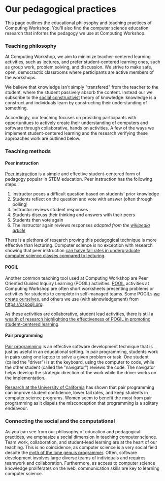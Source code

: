 Our pedagogical practices
=========================

This page outlines the educational philosophy and teaching practices of Computing Workshop. You'll also find the
computer science education research that informs the pedagogy we use at Computing Workshop.

### Teaching philosophy

At Computing Workshop, we aim to minimize teacher-centered learning activities, such as lectures, and prefer student-centered
learning ones, such as group work, problem solving, and discussion. We strive to make safe, open, democractic classrooms where
participants are active members of the workshops.

We believe that knowledge isn't simply "transfered" from the teacher to the
student, where the student passively absorb the content. Instead our we subscribe to the
[social constructivist](https://en.wikipedia.org/wiki/Social_constructivism) theory of knowledge: knowledge is a construct and
individuals learn by constructing their understanding of something.

Accordingly, our teaching focuses on providing participants
with opportunitues to actively create their understanding of computers and software through collaborative, hands on
activities. A few of the ways we implement student-centered learning and the research verifying these approaches work are
outlined below.

### Teaching methods

#### Peer instruction

[Peer instruction](https://en.wikipedia.org/wiki/Peer_instruction) is a simple and effective student-centered form of
pedagogy popular in STEM education. Peer instruction has the following steps :

1. Instructor poses a difficult question based on students' prior knowledge
2. Students reflect on the question and vote with answer (often through polling)
4. Instructor reviews student responses
5. Students discuss their thinking and answers with their peers
6. Students then vote again
7. The instructor again reviews responses
*adapted from the [wikipedia article](https://en.wikipedia.org/wiki/Peer_instruction)*

There is a plethora of research proving this pedagogical technique is more effective than lecturing. Computer science is
no exception with research showing that peer instruction [can halve fail rates in undergraduate computer science
classes compared to lecturing](https://dl.acm.org/citation.cfm?id=2445250).

#### POGIL

Another common teaching tool used at Computing Workshop are Peer Oriented Guided Inquiry Learning (POGIL)
activities. [POGIL](https://pogil.org/about-pogil/what-is-pogil) activities at Computing Workshop are often short worksheets presenting problems or activities for students to complete in
self-managed teams. Some POGILs [we create
ourselves](https://www.computing-workshop.com/lessons/W19/ml-1/knn-ws/writeup.pdf), and others we use (with
aknowledgement) from https://cspogil.org.

As these activities are collaborative, student lead activities, there is still a [wealth of research
highlighting the effectiveness of POGIL in promoting student-centered learning](https://dl.acm.org/results.cfm?query=POGIL&Go.x=0&Go.y=0).

#### Pair programming

[Pair programming](https://en.wikipedia.org/wiki/Pair_programming) is an effective software development technique that is just as useful in an educational setting. In
pair programming, students work in pairs using one laptop to solve a given problem or task. One student (called
the "driver") is at the keyboard, using the computer to code, while the other student (called the "navigator") reviews the code. The navigator helps
develop the strategic direction of the work while the driver works on the implementation.

[Research at the University of California](https://dl.acm.org/citation.cfm?id=1060071.1060075) has shown that pair
programming can improve student confidence, lower fail rates, and keep students in computer science programs. Women
seem to benefit the most from pair programming as it dispels the misconception that programming is a solitary endeavour.

### Connecting the social and the computational

As you can see from our philosophy of education and pedagogical practices, we emphasize a social dimension in teaching computer
science. Team work, collaboration, and student-lead learning are at the heart of our teaching. This is no coincidence,
as computer science is a very social field despite the [myth of the lone genuis
programmer](https://www.nytimes.com/2017/08/12/upshot/techs-damaging-myth-of-the-loner-genius-nerd.html). Often,
software development involves large diverse teams of individuals and requires teamwork and collaboration. Furthermore,
as access to computer science knowledge proliferates on the web, communication skills are key to learning computer
science.
